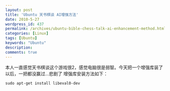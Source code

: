 ```yaml
---
layout: post
title: 'Ubuntu 天书棋谈 AI增强方法'
date: 2010-5-27
wordpress_id: 437
permalink: /archives/ubuntu-bible-chess-talk-ai-enhancement-method.html
categories: [Linux]
tags: [Ubuntu]
keywords: "Ubuntu"
description: 
comments: true
---
```

本人一直感觉天书棋谈这个游戏很2，感觉电脑很是弱智。今天把一个增强库装了以后，一把都没赢过...悲剧了
增强库安装方法如下：

```
sudo apt-get install libeval0-dev 
```

